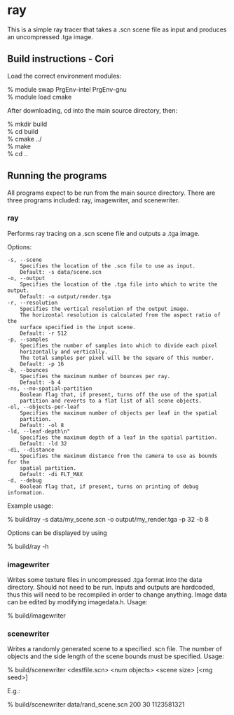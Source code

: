 # ray

This is a simple ray tracer that takes a .scn scene file as input and produces an uncompressed .tga image.

## Build instructions - Cori

Load the correct environment modules:

% module swap PrgEnv-intel PrgEnv-gnu  
% module load cmake

After downloading, cd into the main source directory, then:

% mkdir build  
% cd build  
% cmake ../  
% make  
% cd ..

## Running the programs

All programs expect to be run from the main source directory. There are three programs included: ray, imagewriter, and scenewriter.

### ray

Performs ray tracing on a .scn scene file and outputs a .tga image.

Options:

	-s, --scene
		Specifies the location of the .scn file to use as input.
		Default: -s data/scene.scn
	-o, --output
		Specifies the location of the .tga file into which to write the output.
		Default: -o output/render.tga
	-r, --resolution
		Specifies the vertical resolution of the output image.
		The horizontal resolution is calculated from the aspect ratio of the
		surface specified in the input scene.
		Default: -r 512
	-p, --samples
		Specifies the number of samples into which to divide each pixel
		horizontally and vertically.
		The total samples per pixel will be the square of this number.
		Default: -p 16
	-b, --bounces
		Specifies the maximum number of bounces per ray.
		Default: -b 4
	-ns, --no-spatial-partition
		Boolean flag that, if present, turns off the use of the spatial
		partition and reverts to a flat list of all scene objects.
	-ol, --objects-per-leaf
		Specifies the maximum number of objects per leaf in the spatial
		partition.
		Default: -ol 8
	-ld, --leaf-depth\n"
		Specifies the maximum depth of a leaf in the spatial partition.
		Default: -ld 32
	-di, --distance
		Specifies the maximum distance from the camera to use as bounds for the
		spatial partition.
		Default: -di FLT_MAX
	-d, --debug
		Boolean flag that, if present, turns on printing of debug information.

Example usage:

% build/ray -s data/my_scene.scn -o output/my_render.tga -p 32 -b 8

Options can be displayed by using

% build/ray -h

### imagewriter

Writes some texture files in uncompressed .tga format into the data directory. Should not need to be run. Inputs and outputs are hardcoded, thus this will need to be recompiled in order to change anything. Image data can be edited by modifying imagedata.h. Usage:

% build/imagewriter

### scenewriter

Writes a randomly generated scene to a specified .scn file. The number of objects and the side length of the scene bounds must be specified. Usage:

% build/scenewriter \<destfile.scn\> \<num objects\> \<scene size\> [\<rng seed\>]

E.g.:

% build/scenewriter data/rand_scene.scn 200 30 1123581321
